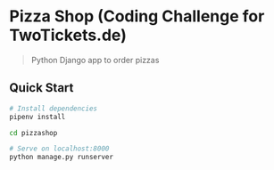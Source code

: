 # Pizza Shop (Coding Challenge for TwoTickets.de)

> Python Django app to order pizzas

## Quick Start

``` bash
# Install dependencies
pipenv install

cd pizzashop

# Serve on localhost:8000
python manage.py runserver
```